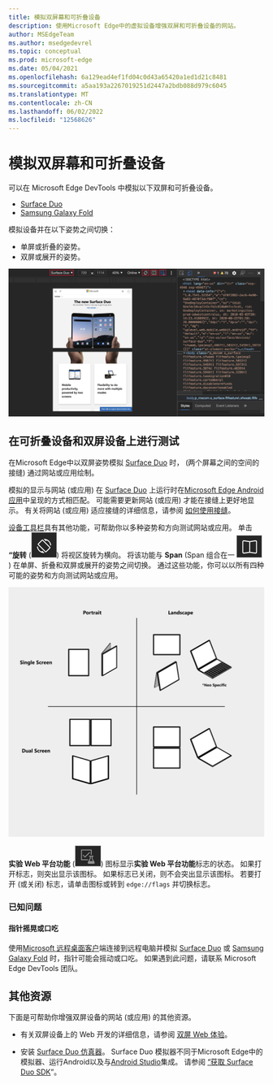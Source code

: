 ```yaml
---
title: 模拟双屏幕和可折叠设备
description: 使用Microsoft Edge中的虚拟设备增强双屏和可折叠设备的网站。
author: MSEdgeTeam
ms.author: msedgedevrel
ms.topic: conceptual
ms.prod: microsoft-edge
ms.date: 05/04/2021
ms.openlocfilehash: 6a129ead4ef1fd04c0d43a65420a1ed1d21c8481
ms.sourcegitcommit: a5aa193a2267019251d2447a2bdb088d979c6045
ms.translationtype: MT
ms.contentlocale: zh-CN
ms.lasthandoff: 06/02/2022
ms.locfileid: "12568626"
---
```

# <a name="emulate-dual-screen-and-foldable-devices"></a>模拟双屏幕和可折叠设备

可以在 Microsoft Edge DevTools 中模拟以下双屏和可折叠设备。

* [Surface Duo](https://www.microsoft.com/surface/devices/surface-duo)
* [Samsung Galaxy Fold](https://www.samsung.com/global/galaxy/galaxy-fold)

模拟设备并在以下姿势之间切换：

*  单屏或折叠的姿势。
*  双屏或展开的姿势。

![在 Microsoft Edge 中模拟 Surface Duo。](../media/experiments-surface-duo-emulation.msft.png)


<!-- ====================================================================== -->
## <a name="test-on-foldable-and-dual-screen-devices"></a>在可折叠设备和双屏设备上进行测试

在Microsoft Edge中以双屏姿势模拟 [Surface Duo](https://www.microsoft.com/surface/devices/surface-duo) 时， (两个屏幕之间的空间的接缝) 通过网站或应用绘制。

模拟的显示与网站 (或应用) 在 [Surface Duo](https://www.microsoft.com/surface/devices/surface-duo) 上运行时在[Microsoft Edge Android应用](https://play.google.com/store/apps/details?id=com.microsoft.emmx)中呈现的方式相匹配。  可能需要更新网站 (或应用) 才能在接缝上更好地显示。  有关将网站 (或应用) 适应接缝的详细信息，请参阅 [如何使用接缝](/dual-screen/introduction#how-to-work-with-the-seam)。

[设备工具栏](../device-mode/index.md#simulate-a-mobile-viewport)具有其他功能，可帮助你以多种姿势和方向测试网站或应用。  单击 **“旋转** (![旋转。](../media/rotate-dark-icon.msft.png)) 将视区旋转为横向。 将该功能与 **Span** (Span 组合在一 ![起。](../media/span-dark-icon.msft.png)) 在单屏、折叠和双屏或展开的姿势之间切换。  通过这些功能，你可以以所有四种可能的姿势和方向测试网站或应用。

![双屏和可折叠设备的姿势和方向矩阵。](../media/experiments-dual-screen-emulation-rotate-span.msft.png)

**实验 Web 平台功能** (![ExperimentalApis。](../media/experimental-apis-dark-icon.msft.png)) 图标显示**实验 Web 平台功能**标志的状态。  如果打开标志，则突出显示该图标。  如果标志已关闭，则不会突出显示该图标。  若要打开 (或关闭) 标志，请单击图标或转到 `edge://flags` 并切换标志。

### <a name="known-issues"></a>已知问题

#### <a name="pointer-shaking-or-stuttering"></a>指针摇晃或口吃

使用[Microsoft 远程桌面客户](/windows-server/remote/remote-desktop-services/clients/remote-desktop-clients)端连接到远程电脑并模拟 [Surface Duo](https://www.microsoft.com/surface/devices/surface-duo) 或 [Samsung Galaxy Fold](https://www.samsung.com/global/galaxy/galaxy-fold) 时，指针可能会摇动或口吃。  如果遇到此问题，请联系 Microsoft Edge DevTools 团队。


<!-- ====================================================================== -->
## <a name="additional-resources"></a>其他资源

下面是可帮助你增强双屏设备的网站 (或应用) 的其他资源。

*  有关双屏设备上的 Web 开发的详细信息，请参阅 [双屏 Web 体验](/dual-screen/web/index)。

*  安装 [Surface Duo 仿真器](/dual-screen/android/use-emulator)。  Surface Duo 模拟器不同于Microsoft Edge中的模拟器、运行Android以及与[Android Studio](https://developer.android.com/studio/)集成。  请参阅 [“获取 Surface Duo SDK](/dual-screen/android/get-duo-sdk)”。
